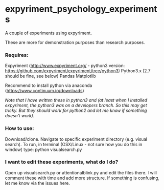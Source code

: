 # expyriment_psychology_experiments
A couple of experiments using expyriment. 

These are more for demonstration purposes than research purposes. 

### Requires: 

Expyriment (http://www.expyriment.org/ - python3 version: https://github.com/expyriment/expyriment/tree/python3)
Python3.x (2.7 should be fine, see below) 
Pandas 
Matplotlib

Recommend to install python via anaconda (https://www.continuum.io/downloads)

*Note that I have written these in python3 and (at least when I installed expyriment, the python3 was on a developers branch. So this may get tricky. But they *should* work for python2 and let me know if something doesn't work).* 


### How to use: 
Download/clone. Navigate to specific experiment directory (e.g. visual search). To run, in terminal (OSX/Linux - not sure how you do this in window) type: python visualsearch.py 

### I want to edit these experiments, what do I do? 
Open up visualsearch.py or attentionalblink.py and edit the files there. I will comment these with time and add more structure. If something is confusing, let me know via the issues here. 



